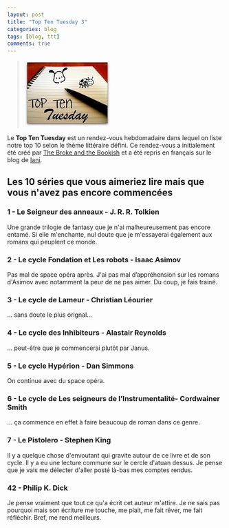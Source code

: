```yaml
---
layout: post
title: "Top Ten Tuesday 3"
categories: blog
tags: [blog, ttt]
comments: true
---
```


> ![Top Ten Tuesday](https://github.com/homeostasie/bouquins/raw/master/_pics/blog/2012/03-ttt.jpg)

Le **Top Ten Tuesday** est un rendez-vous hebdomadaire dans lequel on liste notre top 10 selon le thème littéraire défini. Ce rendez-vous a initialement été créé par [The Broke and the Bookish](http://brokeandbookish.blogspot.com/) et a été repris en français sur le blog de [Iani](http://lectures-iani.blogspot.com/).

## Les 10 séries que vous aimeriez lire mais que vous n'avez pas encore commencées

### 1 - Le Seigneur des anneaux - J. R. R. Tolkien

Une grande trilogie de fantasy que je n'ai malheureusement pas encore entamé. Si elle m'enchante, nul doute que je m'essayerai également aux romans qui peuplent ce monde.

### 2 - Le cycle Fondation et Les robots - Isaac Asimov

Pas mal de space opéra après. J'ai pas mal d’appréhension sur les romans d'Asimov avec notamment la peur de ne pas aimer. Du coup, je fais trainé.

### 3 - Le cycle de Lameur - Christian Léourier

... sans doute le plus orignal...

### 4 - Le cycle des Inhibiteurs - Alastair Reynolds

... peut-être que je commencerai plutôt par Janus.

### 5 - Le cycle Hypérion - Dan Simmons

On continue avec du space opéra.

### 6 - Le cycle de Les seigneurs de l’Instrumentalité- Cordwainer Smith 

... ça commence en effet à faire beaucoup de roman dans ce genre.

### 7 - Le Pistolero - Stephen King

Il y a quelque chose d'envoutant qui gravite autour de ce livre et de son cycle. Il y a eu une lecture commune sur le cercle d'atuan dessus. Je pense que je vais me délecter d'aller posté là-bas mes comptes rendus.

### 42 - Philip K. Dick

Je pense vraiment que tout ce qu'a écrit cet auteur m'attire. Je ne sais pas pourquoi mais son écriture me touche, me plait, me fait rêver, me fait réfléchir. Bref, me rend meilleurs.
